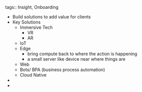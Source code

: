 tags:: Insight, Onboarding

- Build solutions to add value for clients
- Key Solutions
	- Immersive Tech
		- VR
		- AR
	- IoT
	- Edge
		- bring compute back to where the action is happening
		- a small server like device near where things are
	- Web
	- Bots/ BPA (business process automation)
	- Cloud Native
-
-